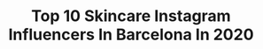 ---
title: Top 10 Skincare Instagram Influencers In Barcelona In 2020
description: >-
  Find top skincare Instagram influencers in Barcelona in 2020. Most popular hashtags: #skincare #barcelona #beauty #love.
platform: Instagram
profiles:
  - username: "thegoldlipstick"
    fullname: >-
      Mireia from The Gold Lipstick
    location: "Spain"
    followers: 3133
    engagement: 1216
    commentsToLikes: 0.357116
    id: ck0tyj2kvn1ds0i19upv4nd49
    verified: false
    hashtags: "#diorbeautylovers, #skin, #igtv, #hmhome"
  - username: "davidbulky"
    fullname: >-
      D A V I D  B U L K Y 🚓
    location: "Spain"
    followers: 12356
    engagement: 829
    commentsToLikes: 0.025085
    id: ck5hix9t0fmqv0i11s4ccfci6
    verified: false
    hashtags: "#lucesdenavidad, #summer, #eyesblue, #home"
  - username: "elisabethcavas"
    fullname: >-
      🌿Diario de una inconformista🌿
    location: "Spain"
    followers: 12042
    engagement: 624
    commentsToLikes: 0.552109
    id: ck5hgnriv3sb00i11c1may16t
    verified: false
    hashtags: "#diadelamadre, #sorteosbebes, #partocesarea, #fashionblogger"
  - username: "goodgoodgorgeous"
    fullname: >-
      Haya Tetruashvili ✨ חיה 🇮🇱/🇬🇪
    location: "Spain"
    followers: 29904
    engagement: 184
    commentsToLikes: 0.062379
    id: ck8syiblwkwh50j784m48o88v
    verified: false
    hashtags: "#barcelona, #selflove, #life, #dcblogger"
  - username: "german__hernandez"
    fullname: >-
      Germán  Hernández
    location: "Spain"
    followers: 5746
    engagement: 517
    commentsToLikes: 0.015124
    id: ck13a2vxjod200i19etboffoj
    verified: false
    hashtags: "#pinuphair, #photograph, #photoshooting, #skincare"
  - username: "mire_si"
    fullname: >-
      mire_si
    location: "Spain"
    followers: 10037
    engagement: 922
    commentsToLikes: 0.099151
    id: ck6u71zp3j0c40j719ic37vah
    verified: false
    hashtags: "#skincare, #skintreatment, #gelatto, #tiedye"
  - username: "sinmkp"
    fullname: >-
      Sinmkp y con mascarilla
    location: "Spain"
    followers: 3056
    engagement: 1620
    commentsToLikes: 0.254254
    id: ck5ci9cufs8m90i11d6bp2nsa
    verified: false
    hashtags: "#suscripci, #skincareadvice, #gold, #fragrancelover"
  - username: "diariodeestilo"
    fullname: >-
      Mariona Planas
    location: "Spain"
    followers: 35088
    engagement: 107
    commentsToLikes: 0.068724
    id: ck14ktbger7qk0i19ljokz1z6
    verified: false
    hashtags: "#stayhome, #hair, #beautycare, #lacomercialbcn"
  - username: "tulipwonderland_"
    fullname: >-
      TulipWonderland
    location: "Spain"
    followers: 12993
    engagement: 584
    commentsToLikes: 0.137394
    id: ck8tcw34e0wpn0j78ji9gl0e9
    verified: false
    hashtags: "#pulsera, #cuidadodelapiel, #birra, #retrato"
  - username: "srtajennie"
    fullname: >-
      Jennie Carrizo
    location: "Spain"
    followers: 11462
    engagement: 627
    commentsToLikes: 0.055244
    id: ck5hskt7xwr3y0i11ynqmruwt
    verified: false
    hashtags: "#dreadlife, #collioure, #clarins, #grafomotricidad"
---